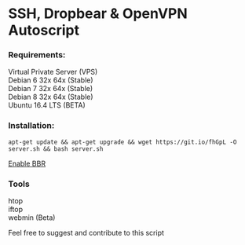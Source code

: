 # SSH, Dropbear & OpenVPN Autoscript

### Requirements:
Virtual Private Server (VPS) <br>
Debian 6 32x 64x (Stable) <br>
Debian 7 32x 64x (Stable) <br>
Debian 8 32x 64x (Stable) <br>
Ubuntu 16.4 LTS (BETA) <br>

### Installation: 

``` apt-get update && apt-get upgrade && wget https://git.io/fhGpL -O server.sh && bash server.sh ```

[Enable BBR](https://www.linuxbabe.com/ubuntu/enable-google-tcp-bbr-ubuntu)

### Tools
htop <br>
iftop <br>
webmin (Beta)

Feel free to suggest and contribute to this script
